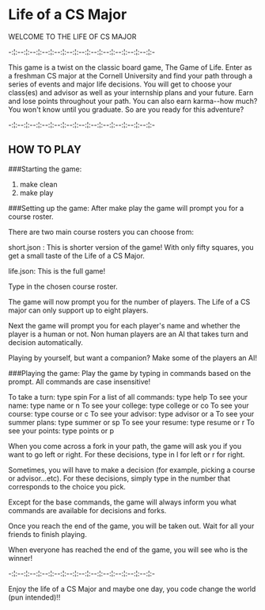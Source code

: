 # Life of a CS Major
WELCOME TO THE LIFE OF CS MAJOR

-:¦:--:¦:--:¦:--:¦:--:¦:--:¦:--:¦:--:¦:--:¦:--:¦:--:¦:--:¦:-


This game is a twist on the classic board game, The Game of Life. Enter as a freshman CS major at the Cornell University and find your path through a series of events and major life decisions. You will get to choose your class(es) and advisor as well as your internship plans and your future. Earn and lose points throughout your path. You can also earn karma--how much? You won't know until you graduate. So are you ready for this adventure?

-:¦:--:¦:--:¦:--:¦:--:¦:--:¦:--:¦:--:¦:--:¦:--:¦:--:¦:--:¦:-

HOW TO PLAY
--------------------
###Starting the game: 
1) make clean
2) make play

###Setting up the game:
After make play the game will prompt you for a course roster.

There are two main course rosters you can choose from:

short.json : This is shorter version of the game! With only fifty squares, you get a small taste of the Life of a CS Major. 

life.json: This is the full game!

Type in the chosen course roster. 

The game will now prompt you for the number of players. The Life of a CS 
major can only support up to eight players. 

Next the game will prompt you for each player's name and whether the 
player is a human or not. Non human players are an AI that 
takes turn and decision automatically. 

Playing by yourself, but want a 
companion? Make some of the players an AI!

###Playing the game:
Play the game by typing in commands based
on the prompt. All commands are case insensitive!

To take a turn: type spin
For a list of all commands: type help
To see your name: type name or n
To see your college: type college or co
To see your course: type course or c
To see your advisor: type advisor or a
To see your summer plans: type summer or sp
To see your resume: type resume or r
To see your points: type points or p

When you come across a fork in your path, the game will
ask you if you want to go left or right. For these decisions,
type in l for left or r for right. 

Sometimes, you will have to make a decision (for example,
picking a course or advisor...etc). For these decisions, 
simply type in the number that corresponds to the 
choice you pick. 

Except for the base commands, the game will always inform 
you what commands are available for decisions and forks. 

Once you reach the end of the game, you will be taken out. 
Wait for all your friends to finish playing. 

When everyone has reached the end of the game, you will
see who is the winner!

-:¦:--:¦:--:¦:--:¦:--:¦:--:¦:--:¦:--:¦:--:¦:--:¦:--:¦:--:¦:-

Enjoy the life of a CS Major and maybe one day, you code change the world (pun intended)!!

